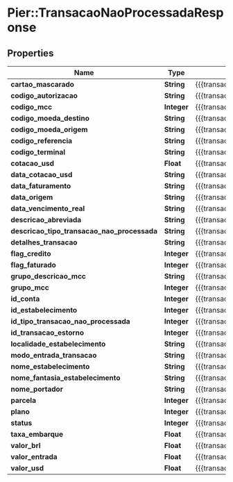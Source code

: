 # Pier::TransacaoNaoProcessadaResponse

## Properties
Name | Type | Description | Notes
------------ | ------------- | ------------- | -------------
**cartao_mascarado** | **String** | {{{transacao_nao_processada_response_cartao_mascarado_value}}} | [optional] 
**codigo_autorizacao** | **String** | {{{transacao_nao_processada_response_codigo_autorizacao_value}}} | [optional] 
**codigo_mcc** | **Integer** | {{{transacao_nao_processada_response_codigo_mcc_value}}} | [optional] 
**codigo_moeda_destino** | **String** | {{{transacao_nao_processada_response_codigo_moeda_destino_value}}} | [optional] 
**codigo_moeda_origem** | **String** | {{{transacao_nao_processada_response_codigo_moeda_origem_value}}} | [optional] 
**codigo_referencia** | **String** | {{{transacao_nao_processada_response_codigo_referencia_value}}} | [optional] 
**codigo_terminal** | **String** | {{{transacao_nao_processada_response_codigo_terminal_value}}} | [optional] 
**cotacao_usd** | **Float** | {{{transacao_nao_processada_response_cotacao_usd_value}}} | [optional] 
**data_cotacao_usd** | **String** | {{{transacao_nao_processada_response_data_cotacao_usd_value}}} | [optional] 
**data_faturamento** | **String** | {{{transacao_nao_processada_response_data_faturamento_value}}} | [optional] 
**data_origem** | **String** | {{{transacao_nao_processada_response_data_origem_value}}} | [optional] 
**data_vencimento_real** | **String** | {{{transacao_nao_processada_response_data_vencimento_value}}} | [optional] 
**descricao_abreviada** | **String** | {{{transacao_nao_processada_response_descricao_abreviada_value}}} | [optional] 
**descricao_tipo_transacao_nao_processada** | **String** | {{{transacao_nao_processada_response_descricao_tipo_transacao_nao_processada_value}}} | [optional] 
**detalhes_transacao** | **String** | {{{transacao_nao_processada_response_detalhes_transacao_value}}} | [optional] 
**flag_credito** | **Integer** | {{{transacao_nao_processada_response_flag_credito_value}}} | [optional] 
**flag_faturado** | **Integer** | {{{transacao_nao_processada_response_flag_faturado_value}}} | [optional] 
**grupo_descricao_mcc** | **String** | {{{transacao_nao_processada_response_grupo_descricao_mcc_value}}} | [optional] 
**grupo_mcc** | **Integer** | {{{transacao_nao_processada_response_grupo_mcc_value}}} | [optional] 
**id_conta** | **Integer** | {{{transacao_nao_processada_response_id_conta_value}}} | [optional] 
**id_estabelecimento** | **Integer** | {{{transacao_nao_processada_response_id_estabelecimento_value}}} | [optional] 
**id_tipo_transacao_nao_processada** | **Integer** | {{{transacao_nao_processada_response_id_tipo_transacao_nao_processada_value}}} | [optional] 
**id_transacao_estorno** | **Integer** | {{{transacao_nao_processada_response_id_transacao_estorno_value}}} | [optional] 
**localidade_estabelecimento** | **String** | {{{transacao_nao_processada_response_localidade_estabelecimento_value}}} | [optional] 
**modo_entrada_transacao** | **String** | {{{transacao_nao_processada_response_modo_entrada_transacao_value}}} | [optional] 
**nome_estabelecimento** | **String** | {{{transacao_nao_processada_response_nome_estabelecimento_value}}} | [optional] 
**nome_fantasia_estabelecimento** | **String** | {{{transacao_nao_processada_response_nome_fantasia_estabelecimento_value}}} | [optional] 
**nome_portador** | **String** | {{{transacao_nao_processada_response_nome_portador_value}}} | [optional] 
**parcela** | **Integer** | {{{transacao_nao_processada_response_numero_parcela_value}}} | [optional] 
**plano** | **Integer** | {{{transacao_nao_processada_response_plano_parcelamento_value}}} | [optional] 
**status** | **Integer** | {{{transacao_nao_processada_response_status_value}}} | [optional] 
**taxa_embarque** | **Float** | {{{transacao_nao_processada_response_valor_taxa_embarque_value}}} | [optional] 
**valor_brl** | **Float** | {{{transacao_nao_processada_response_valor_brl_value}}} | [optional] 
**valor_entrada** | **Float** | {{{transacao_nao_processada_response_valor_entrada_value}}} | [optional] 
**valor_usd** | **Float** | {{{transacao_nao_processada_response_valor_usd_value}}} | [optional] 



